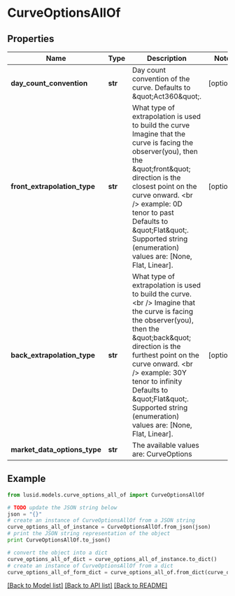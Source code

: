 # CurveOptionsAllOf


## Properties
Name | Type | Description | Notes
------------ | ------------- | ------------- | -------------
**day_count_convention** | **str** | Day count convention of the curve. Defaults to \&quot;Act360\&quot;. | [optional] 
**front_extrapolation_type** | **str** | What type of extrapolation is used to build the curve  Imagine that the curve is facing the observer(you), then the \&quot;front\&quot; direction is the closest point on the curve onward. &lt;br /&gt;  example: 0D tenor to past  Defaults to \&quot;Flat\&quot;. Supported string (enumeration) values are: [None, Flat, Linear]. | [optional] 
**back_extrapolation_type** | **str** | What type of extrapolation is used to build the curve.  &lt;br /&gt;  Imagine that the curve is facing the observer(you), then the \&quot;back\&quot; direction is the furthest point on the curve onward. &lt;br /&gt;  example: 30Y tenor to infinity  Defaults to \&quot;Flat\&quot;. Supported string (enumeration) values are: [None, Flat, Linear]. | [optional] 
**market_data_options_type** | **str** | The available values are: CurveOptions | 

## Example

```python
from lusid.models.curve_options_all_of import CurveOptionsAllOf

# TODO update the JSON string below
json = "{}"
# create an instance of CurveOptionsAllOf from a JSON string
curve_options_all_of_instance = CurveOptionsAllOf.from_json(json)
# print the JSON string representation of the object
print CurveOptionsAllOf.to_json()

# convert the object into a dict
curve_options_all_of_dict = curve_options_all_of_instance.to_dict()
# create an instance of CurveOptionsAllOf from a dict
curve_options_all_of_form_dict = curve_options_all_of.from_dict(curve_options_all_of_dict)
```
[[Back to Model list]](../README.md#documentation-for-models) [[Back to API list]](../README.md#documentation-for-api-endpoints) [[Back to README]](../README.md)



